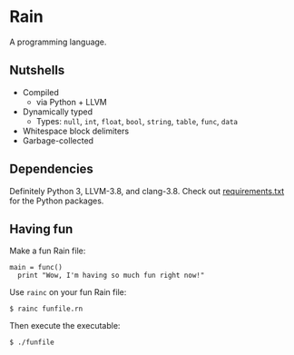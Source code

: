 # Rain

A programming language.

## Nutshells

* Compiled
  * via Python + LLVM
* Dynamically typed
  * Types: `null`, `int`, `float`, `bool`, `string`, `table`, `func`, `data`
* Whitespace block delimiters
* Garbage-collected

## Dependencies

Definitely Python 3, LLVM-3.8, and clang-3.8. Check out [requirements.txt](https://github.com/scizzorz/rain/blob/master/requirements.txt) for the Python packages.

## Having fun

Make a fun Rain file:

    main = func()
      print "Wow, I'm having so much fun right now!"

Use `rainc` on your fun Rain file:

    $ rainc funfile.rn

Then execute the executable:

    $ ./funfile
